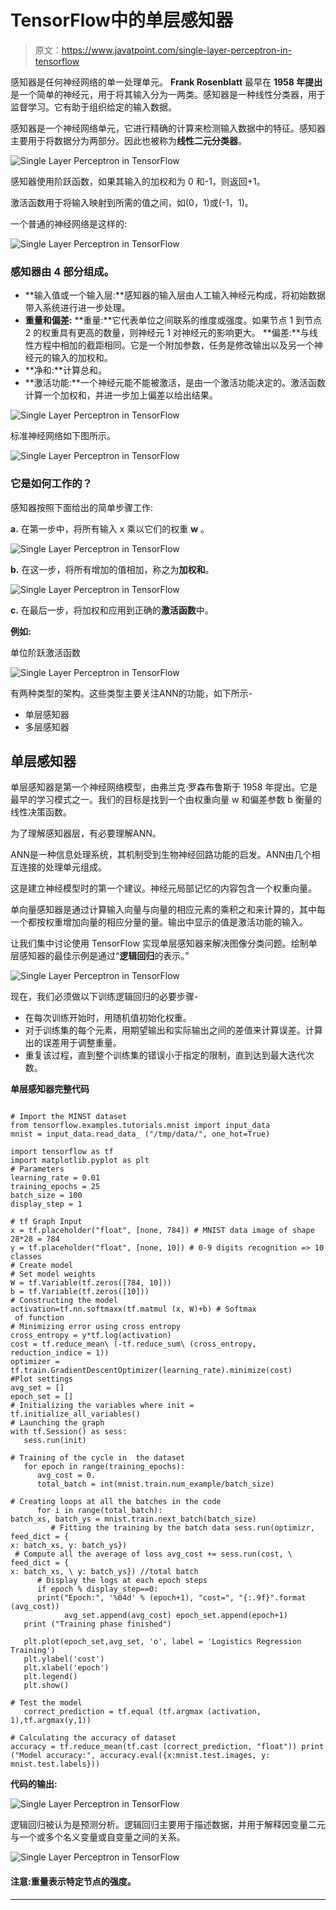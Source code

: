 # TensorFlow中的单层感知器

> 原文：<https://www.javatpoint.com/single-layer-perceptron-in-tensorflow>

感知器是任何神经网络的单一处理单元。 **Frank Rosenblatt** 最早在 **1958 年提出**是一个简单的神经元，用于将其输入分为一两类。感知器是一种线性分类器，用于监督学习。它有助于组织给定的输入数据。

感知器是一个神经网络单元，它进行精确的计算来检测输入数据中的特征。感知器主要用于将数据分为两部分。因此也被称为**线性二元分类器**。

![Single Layer Perceptron in TensorFlow](img/fc7f05898ad58d3bcbfd473d475ed477.png)

感知器使用阶跃函数，如果其输入的加权和为 0 和-1，则返回+1。

激活函数用于将输入映射到所需的值之间，如(0，1)或(-1，1)。

一个普通的神经网络是这样的:

![Single Layer Perceptron in TensorFlow](img/a37d321d165abf70c7b82964034348c2.png)

### 感知器由 4 部分组成。

*   **输入值或一个输入层:**感知器的输入层由人工输入神经元构成，将初始数据带入系统进行进一步处理。
*   **重量和偏差:**
    **重量:**它代表单位之间联系的维度或强度。如果节点 1 到节点 2 的权重具有更高的数量，则神经元 1 对神经元的影响更大。
    **偏差:**与线性方程中相加的截距相同。它是一个附加参数，任务是修改输出以及另一个神经元的输入的加权和。
*   **净和:**计算总和。
*   **激活功能:**一个神经元能不能被激活，是由一个激活功能决定的。激活函数计算一个加权和，并进一步加上偏差以给出结果。

![Single Layer Perceptron in TensorFlow](img/ca1f251866307822554b35cafddfa40a.png)

标准神经网络如下图所示。

![Single Layer Perceptron in TensorFlow](img/0f673dd1dcc3c52584301d41447bfb18.png)

### 它是如何工作的？

感知器按照下面给出的简单步骤工作:

**a.** 在第一步中，将所有输入 x 乘以它们的权重 **w** 。

![Single Layer Perceptron in TensorFlow](img/b225d0e1ffbd4739913ae210550ccb4a.png)

**b.** 在这一步，将所有增加的值相加，称之为**加权和**。

![Single Layer Perceptron in TensorFlow](img/c5100ff27506efc0efe5cf57e30a6a29.png)

**c.** 在最后一步，将加权和应用到正确的**激活函数**中。

**例如:**

单位阶跃激活函数

![Single Layer Perceptron in TensorFlow](img/0a0a0bace53e9f154744325323fc6625.png)

有两种类型的架构。这些类型主要关注ANN的功能，如下所示-

*   单层感知器
*   多层感知器

## 单层感知器

单层感知器是第一个神经网络模型，由弗兰克·罗森布鲁斯于 1958 年提出。它是最早的学习模式之一。我们的目标是找到一个由权重向量 w 和偏差参数 b 衡量的线性决策函数。

为了理解感知器层，有必要理解ANN。

ANN是一种信息处理系统，其机制受到生物神经回路功能的启发。ANN由几个相互连接的处理单元组成。

这是建立神经模型时的第一个建议。神经元局部记忆的内容包含一个权重向量。

单向量感知器是通过计算输入向量与向量的相应元素的乘积之和来计算的，其中每一个都按权重增加向量的相应分量的量。输出中显示的值是激活功能的输入。

让我们集中讨论使用 TensorFlow 实现单层感知器来解决图像分类问题。绘制单层感知器的最佳示例是通过“**逻辑回归**的表示。”

![Single Layer Perceptron in TensorFlow](img/33a19c44efe0c057a6551a420e210b4d.png)

现在，我们必须做以下训练逻辑回归的必要步骤-

*   在每次训练开始时，用随机值初始化权重。
*   对于训练集的每个元素，用期望输出和实际输出之间的差值来计算误差。计算出的误差用于调整重量。
*   重复该过程，直到整个训练集的错误小于指定的限制，直到达到最大迭代次数。

**单层感知器完整代码**

```

# Import the MINST dataset
from tensorflow.examples.tutorials.mnist import input_data 
mnist = input_data.read_data_ ("/tmp/data/", one_hot=True)

import tensorflow as tf 
import matplotlib.pyplot as plt 
# Parameters 
learning_rate = 0.01 
training_epochs = 25 
batch_size = 100 
display_step = 1 

# tf Graph Input 
x = tf.placeholder("float", [none, 784]) # MNIST data image of shape 28*28 = 784 
y = tf.placeholder("float", [none, 10]) # 0-9 digits recognition => 10 classes 
# Create model 
# Set model weights 
W = tf.Variable(tf.zeros([784, 10])) 
b = tf.Variable(tf.zeros([10])) 
# Constructing the model
activation=tf.nn.softmaxx(tf.matmul (x, W)+b) # Softmax
 of function 
# Minimizing error using cross entropy
cross_entropy = y*tf.log(activation) 
cost = tf.reduce_mean\ (-tf.reduce_sum\ (cross_entropy, reduction_indice = 1))
optimizer = tf.train.GradientDescentOptimizer(learning_rate).minimize(cost)
#Plot settings 
avg_set = [] 
epoch_set = [] 
# Initializing the variables where init = tf.initialize_all_variables()
# Launching the graph
with tf.Session() as sess:
   sess.run(init)

# Training of the cycle in  the dataset
   for epoch in range(training_epochs):
      avg_cost = 0.
      total_batch = int(mnist.train.num_example/batch_size)

# Creating loops at all the batches in the code
      for i in range(total_batch):
batch_xs, batch_ys = mnist.train.next_batch(batch_size)
         # Fitting the training by the batch data sess.run(optimizr,  feed_dict = {
x: batch_xs, y: batch_ys})
 # Compute all the average of loss avg_cost += sess.run(cost, \ feed_dict = {
x: batch_xs, \ y: batch_ys}) //total batch
      # Display the logs at each epoch steps 
      if epoch % display_step==0: 
      print("Epoch:", '%04d' % (epoch+1), "cost=", "{:.9f}".format (avg_cost))
            avg_set.append(avg_cost) epoch_set.append(epoch+1)
   print ("Training phase finished")

   plt.plot(epoch_set,avg_set, 'o', label = 'Logistics Regression Training')   
   plt.ylabel('cost') 
   plt.xlabel('epoch') 
   plt.legend() 
   plt.show() 

# Test the model
   correct_prediction = tf.equal (tf.argmax (activation, 1),tf.argmax(y,1)) 

# Calculating the accuracy of dataset
accuracy = tf.reduce_mean(tf.cast (correct_prediction, "float")) print 
("Model accuracy:", accuracy.eval({x:mnist.test.images, y: mnist.test.labels}))

```

**代码的输出:**

![Single Layer Perceptron in TensorFlow](img/4d22b9b229a7d5bc96a53e97bd969726.png)

逻辑回归被认为是预测分析。逻辑回归主要用于描述数据，并用于解释因变量二元与一个或多个名义变量或自变量之间的关系。

![Single Layer Perceptron in TensorFlow](img/b63d14b031de89c5cc6a11b2312063a4.png)

#### 注意:重量表示特定节点的强度。

* * *